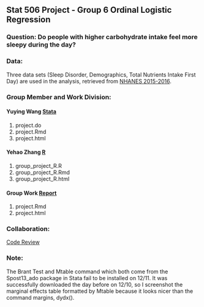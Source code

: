 ## Stat 506 Project - Group 6 Ordinal Logistic Regression

### Question: Do people with higher carbohydrate intake feel more sleepy during the day?

### Data: 
Three data sets (Sleep Disorder, Demographics, Total Nutrients Intake First Day) are used in the analysis, retrieved from [NHANES 2015-2016](https://wwwn.cdc.gov/nchs/nhanes/ContinuousNhanes/Default.aspx?BeginYear=2015).

### Group Member and Work Division:
#### Yuying Wang [Stata](https://github.com/yuywang1227/Stat-506-Project/tree/master/Stata)
1. project.do
2. project.Rmd
3. project.html

#### Yehao Zhang [R](https://github.com/yuywang1227/Stat-506-Project/tree/master/R)
1. group_project_R.R
2. group_project_R.Rmd
3. group_project_R.html

#### Group Work [Report](https://github.com/yuywang1227/Stat-506-Project/tree/master/Report)
1. project.Rmd	
2. project.html

### Collaboration:
[Code Review](https://github.com/yuywang1227/Stat-506-Project/pulls)

### Note:
The Brant Test and Mtable command which both come from the Spost13_ado package in Stata fail to be installed on 12/11. 
It was successfully downloaded the day before on 12/10, so I screenshot the marginal effects table formatted by Mtable because it looks nicer than the command margins, dydx().
